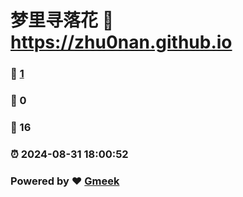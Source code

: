 # 梦里寻落花 :link: https://zhu0nan.github.io 
### :page_facing_up: [1](https://zhu0nan.github.io/tag.html) 
### :speech_balloon: 0 
### :hibiscus: 16 
### :alarm_clock: 2024-08-31 18:00:52 
### Powered by :heart: [Gmeek](https://github.com/Meekdai/Gmeek)
